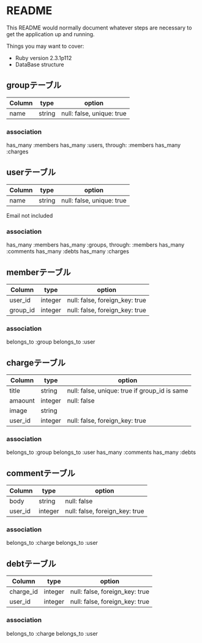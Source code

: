 # README

This README would normally document whatever steps are necessary to get the
application up and running.

Things you may want to cover:

* Ruby version
2.3.1p112
* DataBase structure

## groupテーブル
|Column|type|option|
|------|----|------|
|name|string|null: false, unique: true|

### association
has_many :members
has_many :users, through: :members
has_many :charges


## userテーブル
|Column|type|option|
|------|----|------|
|name|string|null: false, unique: true|
Email not included

### association
has_many :members
has_many :groups, through: :members
has_many :comments
has_many :debts
has_many :charges


## memberテーブル
|Column|type|option|
|------|----|------|
|user_id|integer|null: false, foreign_key: true|
|group_id|integer|null: false, foreign_key: true|


### association
belongs_to :group
belongs_to :user


## chargeテーブル
|Column|type|option|
|------|----|------|
|title|string|null: false, unique: true if group_id is same|
|amaount|integer|null: false|
|image|string|
|user_id|integer|null: false, foreign_key: true|

### association
belongs_to :group
belongs_to :user
has_many :comments
has_many :debts


## commentテーブル
|Column|type|option|
|------|----|------|
|body|string|null: false|
|user_id|integer|null: false, foreign_key: true|

### association
belongs_to :charge
belongs_to :user


## debtテーブル
|Column|type|option|
|------|----|------|
|charge_id|integer|null: false, foreign_key: true|
|user_id|integer|null: false, foreign_key: true|

### association
belongs_to :charge
belongs_to :user
